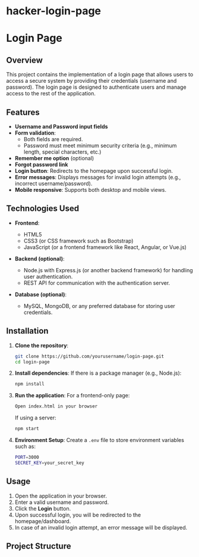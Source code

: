 # hacker-login-page
# Login Page

## Overview

This project contains the implementation of a login page that allows users to access a secure system by providing their credentials (username and password). The login page is designed to authenticate users and manage access to the rest of the application.

## Features

- **Username and Password input fields**
- **Form validation**:
  - Both fields are required.
  - Password must meet minimum security criteria (e.g., minimum length, special characters, etc.)
- **Remember me option** (optional)
- **Forgot password link**
- **Login button**: Redirects to the homepage upon successful login.
- **Error messages**: Displays messages for invalid login attempts (e.g., incorrect username/password).
- **Mobile responsive**: Supports both desktop and mobile views.

## Technologies Used

- **Frontend**: 
  - HTML5
  - CSS3 (or CSS framework such as Bootstrap)
  - JavaScript (or a frontend framework like React, Angular, or Vue.js)
  
- **Backend (optional)**:
  - Node.js with Express.js (or another backend framework) for handling user authentication.
  - REST API for communication with the authentication server.

- **Database (optional)**:
  - MySQL, MongoDB, or any preferred database for storing user credentials.

## Installation

1. **Clone the repository**:
    ```bash
    git clone https://github.com/yourusername/login-page.git
    cd login-page
    ```

2. **Install dependencies**:
    If there is a package manager (e.g., Node.js):
    ```bash
    npm install
    ```

3. **Run the application**:
    For a frontend-only page:
    ```bash
    Open index.html in your browser
    ```
    If using a server:
    ```bash
    npm start
    ```
    
4. **Environment Setup**:
    Create a `.env` file to store environment variables such as:
    ```bash
    PORT=3000
    SECRET_KEY=your_secret_key
    ```

## Usage

1. Open the application in your browser.
2. Enter a valid username and password.
3. Click the **Login** button.
4. Upon successful login, you will be redirected to the homepage/dashboard.
5. In case of an invalid login attempt, an error message will be displayed.

## Project Structure

